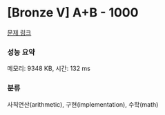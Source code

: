 # [Bronze V] A+B - 1000 

[문제 링크](https://www.acmicpc.net/problem/1000) 

### 성능 요약

메모리: 9348 KB, 시간: 132 ms

### 분류

사칙연산(arithmetic), 구현(implementation), 수학(math)

